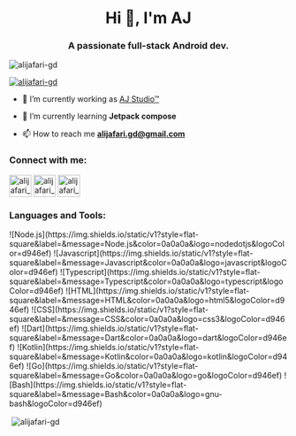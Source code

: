 <h1 align="center">Hi 👋, I'm AJ</h1>
<h3 align="center">A passionate full-stack Android dev.</h3>

<p align="left"> <img src="https://komarev.com/ghpvc/?username=alijafari-gd&label=Profile%20views&color=0e75b6&style=flat" alt="alijafari-gd" /> </p>

<p align="left"> <a href="https://github.com/ryo-ma/github-profile-trophy"><img src="https://github-profile-trophy.vercel.app/?username=alijafari-gd" alt="alijafari-gd" /></a> </p>

- 🔭 I’m currently working as [AJ Studio™](github.com/theAJStudio)

- 🌱 I’m currently learning **Jetpack compose**

- 📫 How to reach me **alijafari.gd@gmail.com**

<h3 align="left">Connect with me:</h3>
<p align="left">
<a href="https://t.me/alijafari_gd" target="blank"><img align="center" src="https://upload.wikimedia.org/wikipedia/commons/thumb/8/83/Telegram_2019_Logo.svg/121px-Telegram_2019_Logo.svg.png" alt="alijafari_gd" height="40" width="40" /></a>
<a href="https://twitter.com/alijafari_gd" target="blank"><img align="center" src="https://upload.wikimedia.org/wikipedia/commons/5/57/X_logo_2023_%28white%29.png" alt="alijafari_gd" height="40" width="40" /></a>
<a href="https://instagram.com/alijafari_gd" target="blank"><img align="center" src="https://raw.githubusercontent.com/rahuldkjain/github-profile-readme-generator/master/src/images/icons/Social/instagram.svg" alt="alijafari_gd" height="40" width="40" /></a>
</p>

<h3 align="left">Languages and Tools:</h3>
![Node.js](https://img.shields.io/static/v1?style=flat-square&label=&message=Node.js&color=0a0a0a&logo=nodedotjs&logoColor=d946ef)
![Javascript](https://img.shields.io/static/v1?style=flat-square&label=&message=Javascript&color=0a0a0a&logo=javascript&logoColor=d946ef)
![Typescript](https://img.shields.io/static/v1?style=flat-square&label=&message=Typescript&color=0a0a0a&logo=typescript&logoColor=d946ef)
![HTML](https://img.shields.io/static/v1?style=flat-square&label=&message=HTML&color=0a0a0a&logo=html5&logoColor=d946ef)
![CSS](https://img.shields.io/static/v1?style=flat-square&label=&message=CSS&color=0a0a0a&logo=css3&logoColor=d946ef)
![Dart](https://img.shields.io/static/v1?style=flat-square&label=&message=Dart&color=0a0a0a&logo=dart&logoColor=d946ef)
![Kotlin](https://img.shields.io/static/v1?style=flat-square&label=&message=Kotlin&color=0a0a0a&logo=kotlin&logoColor=d946ef)
![Go](https://img.shields.io/static/v1?style=flat-square&label=&message=Go&color=0a0a0a&logo=go&logoColor=d946ef)
![Bash](https://img.shields.io/static/v1?style=flat-square&label=&message=Bash&color=0a0a0a&logo=gnu-bash&logoColor=d946ef) </p>

<p>&nbsp;<img align="center" src="https://github-readme-stats.vercel.app/api?username=alijafari-gd&show_icons=true&locale=en" alt="alijafari-gd" /></p>
